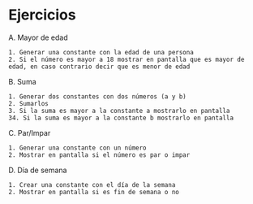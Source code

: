 # Ejercicios

A. Mayor de edad
```
1. Generar una constante con la edad de una persona
2. Si el número es mayor a 18 mostrar en pantalla que es mayor de edad, en caso contrario decir que es menor de edad
```

B. Suma
```
1. Generar dos constantes con dos números (a y b)
2. Sumarlos
3. Si la suma es mayor a la constante a mostrarlo en pantalla
34. Si la suma es mayor a la constante b mostrarlo en pantalla
```

C. Par/Impar
```
1. Generar una constante con un número
2. Mostrar en pantalla si el número es par o impar
```

D. Día de semana
```
1. Crear una constante con el día de la semana
2. Mostrar en pantalla si es fin de semana o no
```